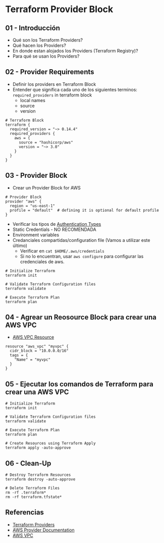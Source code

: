 # Terraform Provider Block

## 01 - Introducción
- Qué son los Terraform Providers?
- Qué hacen los Providers?
- En donde estan alojados los Providers (Terraform Registry)?
- Para qué se usan los Providers?


## 02 - Provider Requirements
- Definir los providers en Terraform Block
- Entender que significa cada uno de los siguientes terminos:
`required_providers` in terraform block
  - local names
  - source
  - version
```t
# Terraform Block
terraform {
  required_version = "~> 0.14.4"
  required_providers {
    aws = { 
      source = "hashicorp/aws"
      version = "~> 3.0"
    }
  }
}
```


## 03 - Provider Block  
- Crear un Provider Block for AWS
```t
# Provider Block
provider "aws" {
  region = "us-east-1"
  profile = "default"  # defining it is optional for default profile
}
```
- Verificar los tipos de [Authentication Types](https://registry.terraform.io/providers/hashicorp/aws/latest/docs#authentication) 
- Static Credentials - NO RECOMENDADA
- Environment variables
- Credanciales compartidas/configuration file (Vamos a utilizar este último)
  - Verificar en `cat $HOME/.aws/credentials`
  - Si no lo encuentran, usar `aws configure` para configurar las credenciales de aws.

```t
# Initialize Terraform
terraform init

# Validate Terraform Configuration files
terraform validate

# Execute Terraform Plan
terraform plan
```  

## 04 - Agrear un Reosource Block para crear una AWS VPC
- [AWS VPC Resource](https://registry.terraform.io/providers/hashicorp/aws/latest/docs/resources/vpc)
```t
resource "aws_vpc" "myvpc" {
  cidr_block = "10.0.0.0/16"
  tags = {
    "Name" = "myvpc"
  }
}
```

## 05 - Ejecutar los comandos de Terraform para crear una AWS VPC
```t
# Initialize Terraform
terraform init

# Validate Terraform Configuration files
terraform validate

# Execute Terraform Plan
terraform plan

# Create Resources using Terraform Apply
terraform apply -auto-approve
```  

## 06 - Clean-Up 
```t
# Destroy Terraform Resources
terraform destroy -auto-approve

# Delete Terraform Files
rm -rf .terraform*
rm -rf terraform.tfstate*
```


## Referencias
- [Terraform Providers](https://www.terraform.io/docs/configuration/providers.html)
- [AWS Provider Documentation](https://registry.terraform.io/providers/hashicorp/aws/latest/docs)
- [AWS VPC](https://registry.terraform.io/providers/hashicorp/aws/latest/docs/resources/vpc)
